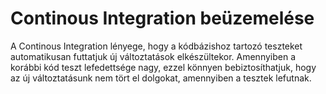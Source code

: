 # Continous Integration beüzemelése

A Continous Integration lényege, hogy a kódbázishoz tartozó teszteket automatikusan futtatjuk új változtatások elkészültekor. Amennyiben a korábbi kód teszt lefedettsége nagy, ezzel könnyen bebiztosíthatjuk, hogy az új változtatásunk nem tört el dolgokat, amennyiben a tesztek lefutnak.